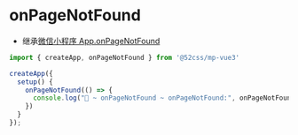 # onPageNotFound

* 继承[微信小程序 App.onPageNotFound](https://developers.weixin.qq.com/miniprogram/dev/reference/api/App.html#onPageNotFound)

```ts
import { createApp, onPageNotFound } from '@52css/mp-vue3'

createApp({
  setup() {
    onPageNotFound(() => {
      console.log("🚀 ~ onPageNotFound ~ onPageNotFound:", onPageNotFound)
    })
  }
});
  ```
